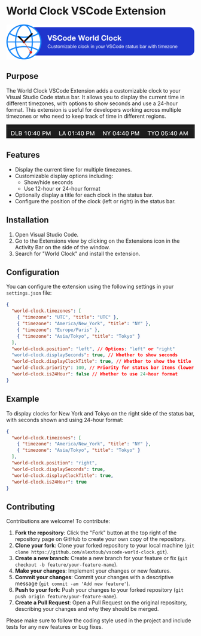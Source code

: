 # World Clock VSCode Extension

![Banner](https://github.com/alextoub/vscode-world-clock/blob/main/assets/banner.png)

## Purpose

The World Clock VSCode Extension adds a customizable clock to your Visual Studio Code status bar. It allows you to display the current time in different timezones, with options to show seconds and use a 24-hour format. This extension is useful for developers working across multiple timezones or who need to keep track of time in different regions.

![status-bar](https://github.com/alextoub/vscode-world-clock/blob/main/assets/status-bar.png)

## Features

- Display the current time for multiple timezones.
- Customizable display options including:
  - Show/hide seconds
  - Use 12-hour or 24-hour format
- Optionally display a title for each clock in the status bar.
- Configure the position of the clock (left or right) in the status bar.

## Installation

1. Open Visual Studio Code.
2. Go to the Extensions view by clicking on the Extensions icon in the Activity Bar on the side of the window.
3. Search for "World Clock" and install the extension.

## Configuration

You can configure the extension using the following settings in your `settings.json` file:

```json
{
  "world-clock.timezones": [
    { "timezone": "UTC", "title": "UTC" },
    { "timezone": "America/New_York", "title": "NY" },
    { "timezone": "Europe/Paris" },
    { "timezone": "Asia/Tokyo", "title": "Tokyo" }
  ],
  "world-clock.position": "left", // Options: "left" or "right"
  "world-clock.displaySeconds": true, // Whether to show seconds
  "world-clock.displayClockTitle": true, // Whether to show the title
  "world-clock.priority": 100, // Priority for status bar items (lower numbers are higher priority)
  "world-clock.is24Hour": false // Whether to use 24-hour format
}
```

## Example

To display clocks for New York and Tokyo on the right side of the status bar, with seconds shown and using 24-hour format:

```json
{
  "world-clock.timezones": [
    { "timezone": "America/New_York", "title": "NY" },
    { "timezone": "Asia/Tokyo", "title": "Tokyo" }
  ],
  "world-clock.position": "right",
  "world-clock.displaySeconds": true,
  "world-clock.displayClockTitle": true,
  "world-clock.is24Hour": true
}
```

## Contributing

Contributions are welcome!
To contribute:

1. **Fork the repository**: Click the "Fork" button at the top right of the repository page on GitHub to create your own copy of the repository.
2. **Clone your fork**: Clone your forked repository to your local machine (`git clone https://github.com/alextoub/vscode-world-clock.git`).
3. **Create a new branch**: Create a new branch for your feature or fix (`git checkout -b feature/your-feature-name`).
4. **Make your changes**: Implement your changes or new features.
5. **Commit your changes**: Commit your changes with a descriptive message (`git commit -am 'Add new feature'`).
6. **Push to your fork**: Push your changes to your forked repository (`git push origin feature/your-feature-name`).
7. **Create a Pull Request**: Open a Pull Request on the original repository, describing your changes and why they should be merged.

Please make sure to follow the coding style used in the project and include tests for any new features or bug fixes.

